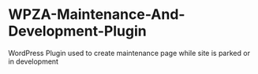 # WPZA-Maintenance-And-Development-Plugin
WordPress Plugin used to create maintenance page while site is parked or in development
